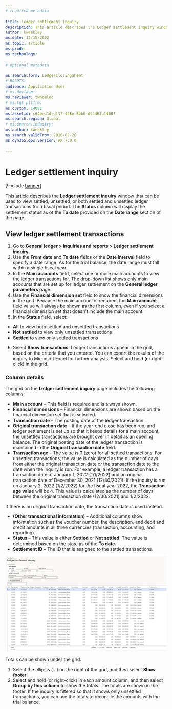 ```yaml
---
# required metadata

title: Ledger settlement inquiry
description: This article describes the Ledger settlement inquiry window  
author: kweekley
ms.date: 12/15/2022
ms.topic: article
ms.prod: 
ms.technology: 

# optional metadata

ms.search.form: LedgerClosingSheet
# ROBOTS: 
audience: Application User
# ms.devlang: 
ms.reviewer: twheeloc
# ms.tgt_pltfrm: 
ms.custom: 14091
ms.assetid: c64eed1d-df17-448e-8bb6-d94d63b14607
ms.search.region: Global
# ms.search.industry: 
ms.author: kweekley
ms.search.validFrom: 2016-02-28
ms.dyn365.ops.version: AX 7.0.0

---
```


# Ledger settlement inquiry

[!include [banner](../includes/banner.md)]

This article describes the **Ledger settlement inquiry** window that can be used to view settled, unsettled, or both settled and unsettled ledger transactions for a 
fiscal period. The **Status** column will display the settlement status as of the **To date** provided on the **Date range** section of the page.

## View ledger settlement transactions
1.	Go to **General ledger > Inquiries and reports > Ledger settlement inquiry**.
2.	Use the **From date** and **To date** fields or the **Date interval** field to specify a date range. As for the trial balance, the date range must fall within a 
single fiscal year.
3.	In the **Main accounts** field, select one or more main accounts to view the ledger transactions for. The drop-down list shows only main accounts that are set up 
for ledger settlement on the **General ledger parameters** page.
4.	Use the **Financial dimension set** field to show the financial dimensions in the grid. Because the main account is required, the **Main account** field value will
always be shown as the first column, even if you select a financial dimension set that doesn't include the main account.
5.	In the **Status** field, select:
-   **All** to view both settled and unsettled transactions
-   **Not settled** to view only unsettled transactions 
-   **Settled** to view only settled transactions
6.	Select **Show transactions**. Ledger transactions appear in the grid, based on the criteria that you entered. You can export the results of the inquiry to Microsoft
Excel for further analysis. Select and hold (or right-click) in the grid.

### Column details
The grid on the **Ledger settlement inquiry** page includes the following columns:
-   **Main account** – This field is required and is always shown.
-   **Financial dimensions** – Financial dimensions are shown based on the financial dimension set that is selected.
-   **Transaction date** – The posting date of the ledger transaction.
-   **Original transaction date** – If the year-end close has been run, and ledger settlement is set up so that it keeps details for a main account, the unsettled 
transactions are brought over in detail as an opening balance. The original posting date of the ledger transaction is maintained in the **Original transaction date** field.
-   **Transaction age** – The value is 0 (zero) for all settled transactions. For unsettled transactions, the value is calculated as the number of days from either the 
original transaction date or the transaction date to the date when the inquiry is run.
For example, a ledger transaction has a transaction date of January 1, 2022 (1/1/2022) and an original transaction date of December 30, 2021 (12/30/2021). If the 
inquiry is run on January 2, 2022 (1/2/2022) for the fiscal year 2022, the **Transaction age value** will be 4. This value is calculated as the number of days between 
the original transaction date (12/30/2021) and 1/2/2022.

If there is no original transaction date, the transaction date is used instead.
-   **(Other transactional information)** – Additional columns show information such as the voucher number, the description, and debit and credit amounts in all three 
currencies (transaction, accounting, and reporting).
-   **Status** – This value is either **Settled** or **Not settled**. The value is determined based on the state as of the **To date**. 
-   **Settlement ID** – The ID that is assigned to the settled transactions.

[![Ledger settlement inquiry page](./media/Inquiry1.png)](./media/Inquiry1.png)

 
Totals can be shown under the grid.
1.	Select the ellipsis (…) on the right of the grid, and then select **Show footer**.
2.	Select and hold (or right-click) in each amount column, and then select **Group by this column** to show the totals. The totals are shown in the footer. If the 
inquiry is filtered so that it shows only unsettled transactions, you can use the totals to reconcile the amounts with the trial balance.







